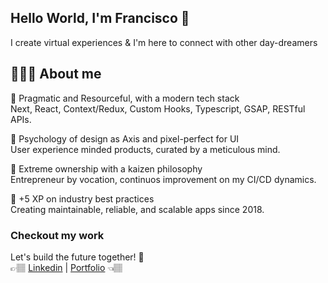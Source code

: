 ## Hello World, I'm Francisco 👋

I create virtual experiences & I'm here to connect with other day-dreamers

## 👨🏼‍💻 About me

🧠 Pragmatic and Resourceful, with a modern tech stack \
Next, React, Context/Redux, Custom Hooks, Typescript, GSAP, RESTful APIs.

🎨 Psychology of design as Axis and pixel-perfect for UI \
User experience minded products, curated by a meticulous mind.

🚀 Extreme ownership with a kaizen philosophy \
Entrepreneur by vocation, continuos improvement on my CI/CD dynamics.

🐛 +5 XP on industry best practices \
Creating maintainable, reliable, and scalable apps since 2018.

### Checkout my work

Let's build the future together! 🦾 \
👉🏽 [Linkedin](https://arrigoni.in/Linkedin/) | [Portfolio](https://arrigoni.in/Portfolio/) 👈🏽
